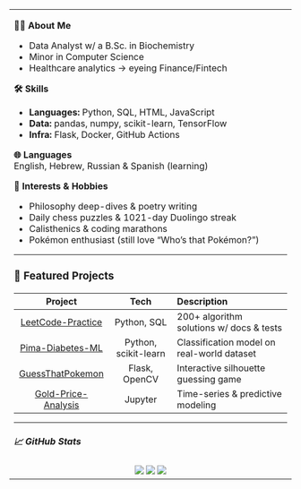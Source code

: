 <table width="100%">
  <tr>
    <td width="30%" valign="top">

**👨‍🔬 About Me**  
- Data Analyst w/ a B.Sc. in Biochemistry  
- Minor in Computer Science  
- Healthcare analytics → eyeing Finance/Fintech  

**🛠️ Skills**  
- **Languages:** Python, SQL, HTML, JavaScript  
- **Data:** pandas, numpy, scikit-learn, TensorFlow  
- **Infra:** Flask, Docker, GitHub Actions  

**🌐 Languages**  
English, Hebrew, Russian & Spanish (learning)  


**🎯 Interests & Hobbies**  
- Philosophy deep-dives & poetry writing  
- Daily chess puzzles & 1021-day Duolingo streak  
- Calisthenics & coding marathons  
- Pokémon enthusiast (still love “Who’s that Pokémon?”)

---

### 📂 Featured Projects

| Project | Tech | Description |
|:-------:|:----:|:-----------|
| [LeetCode-Practice](https://github.com/YosefMend/leetcode-practice) | Python, SQL | 200+ algorithm solutions w/ docs & tests |
| [Pima-Diabetes-ML](https://github.com/YosefMend/Pima-Diabetes-ML) | Python, scikit-learn | Classification model on real-world dataset |
| [GuessThatPokemon](https://github.com/YosefMend/GuessThatPokemon) | Flask, OpenCV | Interactive silhouette guessing game |
| [Gold-Price-Analysis](https://github.com/YosefMend/Gold-Price-Data-Analysis) | Jupyter | Time-series & predictive modeling |

---

##### 📈 GitHub Stats
<div align="center">
  <img src="https://github-profile-summary-cards.vercel.app/api/cards/profile-details?username=YosefMend&theme=github_dark" />
  <img src="https://github-profile-summary-cards.vercel.app/api/cards/stats?username=YosefMend&theme=github_dark" />
  <img src="https://github-profile-summary-cards.vercel.app/api/cards/productive-time?username=YosefMend&theme=github_dark" />
</div>

  </tr>
</table>
